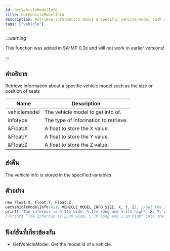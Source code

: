 ```yaml
---
id: GetVehicleModelInfo
title: GetVehicleModelInfo
description: Retrieve information about a specific vehicle model such as the size or position of seats.
tags: ["vehicle"]
---
```


:::warning

This function was added in SA-MP 0.3e and will not work in earlier versions!

:::

## คำอธิบาย

Retrieve information about a specific vehicle model such as the size or position of seats

| Name         | Description                          |
| ------------ | ------------------------------------ |
| vehiclemodel | The vehicle model to get info of.    |
| infotype     | The type of information to retrieve. |
| &Float:X     | A float to store the X value.        |
| &Float:Y     | A float to store the Y value.        |
| &Float:Z     | A float to store the Z value.        |

## ส่งคืน

The vehicle info is stored in the specified variables.

## ตัวอย่าง

```c
new Float:X, Float:Y, Float:Z;
GetVehicleModelInfo(411, VEHICLE_MODEL_INFO_SIZE, X, Y, Z); //Get the size of vehicle model 411 (Infernus)
printf("The infernus is %.1fm wide, %.1fm long and %.1fm high", X, Y, Z);
//Prints "The infernus is 2.3m wide, 5.7m long and 1.3m high" into the console
```

## ฟังก์ชั่นที่เกี่ยวข้องกัน

- GetVehicleModel: Get the model id of a vehicle.
